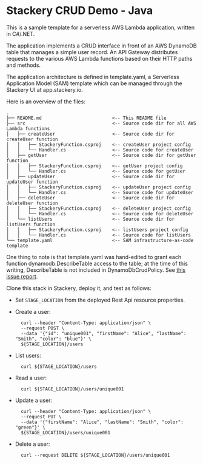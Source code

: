 # Stackery CRUD Demo - Java

This is a sample template for a serverless AWS Lambda application, written in C#/.NET.

The application implements a CRUD interface in front of an AWS DynamoDB table that
manages a simple user record.  An API Gateway distributes requests to the various
AWS Lambda functions based on their HTTP paths and methods.

The application architecture is defined in template.yaml, a Serverless
Application Model (SAM) template which can be managed through the Stackery UI
at app.stackery.io.

Here is an overview of the files:

```text
.
├── README.md                          <-- This README file
├── src                                <-- Source code dir for all AWS Lambda functions
│   ├── createUser                     <-- Source code dir for createUser function
│   │   ├── StackeryFunction.csproj    <-- createUser project config
│   │   └── Handler.cs                 <-- Source code for createUser
│   ├── getUser                        <-- Source code dir for getUser function
│   │   ├── StackeryFunction.csproj    <-- getUser project config
│   │   └── Handler.cs                 <-- Source code for getUser
│   ├── updateUser                     <-- Source code dir for updateUser function
│   │   ├── StackeryFunction.csproj    <-- updateUser project config
│   │   └── Handler.cs                 <-- Source code for updateUser
│   ├── deleteUser                     <-- Source code dir for deleteUser function
│   │   ├── StackeryFunction.csproj    <-- deleteUser project config
│   │   └── Handler.cs                 <-- Source code for deleteUser
│   └── listUsers                      <-- Source code dir for listUsers function
│   │   ├── StackeryFunction.csproj    <-- listUsers project config
│   │   └── Handler.cs                 <-- Source code for listUsers
└── template.yaml                      <-- SAM infrastructure-as-code template
```

One thing to note is that template.yaml was hand-edited to grant each function
dynamodb:DescribeTable access to the table; at the time of this writing, DescribeTable
is not included in DynamoDbCrudPolicy.  See
[this issue report](https://github.com/awslabs/serverless-application-model/issues/509).

Clone this stack in Stackery, deploy it, and test as follows:

- Set `STAGE_LOCATION` from the deployed Rest Api resource properties.

- Create a user:

        curl --header "Content-Type: application/json" \
        --request POST \
        --data '{"id": "unique001", "firstName": "Alice", "lastName": "Smith", "color": "blue"}' \
        ${STAGE_LOCATION}/users

- List users:

        curl ${STAGE_LOCATION}/users

- Read a user:

        curl ${STAGE_LOCATION}/users/unique001

- Update a user:

        curl --header "Content-Type: application/json" \
        --request PUT \
        --data '{"firstName": "Alice", "lastName": "Smith", "color": "green"}' \
        ${STAGE_LOCATION}/users/unique001

- Delete a user:

        curl --request DELETE ${STAGE_LOCATION}/users/unique001

